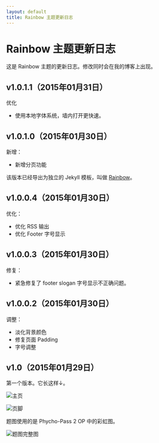 ```yaml
---
layout: default
title: Rainbow 主题更新日志
---
```


# Rainbow 主题更新日志

这是 Rainbow 主题的更新日志。修改同时会在我的博客上出现。

## v1.0.1.1（2015年01月31日）

优化

- 使用本地字体系统，墙内打开更快速。

## v1.0.1.0（2015年01月30日）

新增：

- 新增分页功能

该版本已经导出为独立的 Jekyll 模板，叫做 [Rainbow](https://github.com/Astrian/astrian.github.io/tree/Rainbow)。

## v1.0.0.4（2015年01月30日）

优化：

- 优化 RSS 输出
- 优化 Footer 字号显示

## v1.0.0.3（2015年01月30日）

修复：

- 紧急修复了 footer slogan 字号显示不正确问题。

## v1.0.0.2（2015年01月30日）

调整：

- 淡化背景颜色
- 修复页面 Padding
- 字号调整

## v1.0（2015年01月29日）

第一个版本。它长这样↓。

![主页](http://mdblog.astrianfm.com/Pics/Whatsnew/Snip20150130_8.png)

![页脚](http://mdblog.astrianfm.com/Pics/Whatsnew/Snip20150130_10.png)

题图使用的是 Phycho-Pass 2 OP 中的彩虹图。

![题图完整图](http://mdblog.astrianfm.com/Pics/psypho_pass/Psypho_pass.jpg)